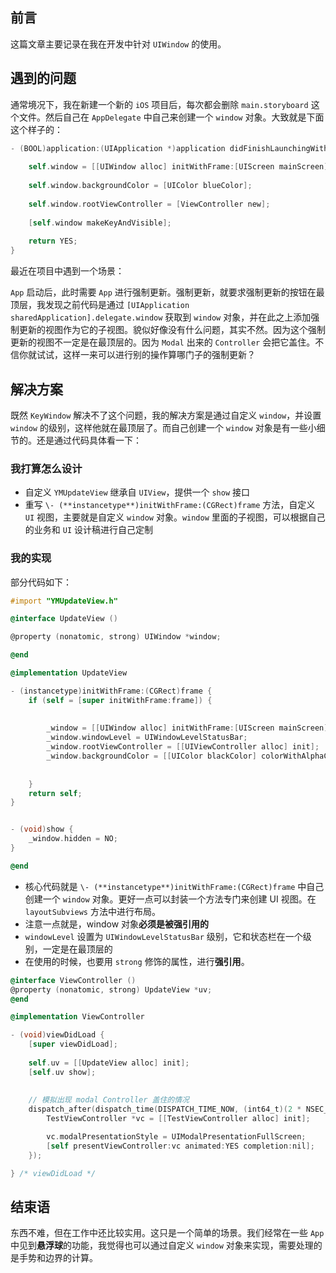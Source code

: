 ## 前言

这篇文章主要记录在我在开发中针对 `UIWindow` 的使用。

## 遇到的问题

通常境况下，我在新建一个新的 `iOS` 项目后，每次都会删除 `main.storyboard` 这个文件。然后自己在 `AppDelegate` 中自己来创建一个 `window` 对象。大致就是下面这个样子的：

```objective-c
- (BOOL)application:(UIApplication *)application didFinishLaunchingWithOptions:(NSDictionary *)launchOptions {
    
    self.window = [[UIWindow alloc] initWithFrame:[UIScreen mainScreen].bounds];
    
    self.window.backgroundColor = [UIColor blueColor];
    
    self.window.rootViewController = [ViewController new];
    
    [self.window makeKeyAndVisible];
    
    return YES;
}
```

最近在项目中遇到一个场景：

`App` 启动后，此时需要 `App` 进行强制更新。强制更新，就要求强制更新的按钮在最顶层，我发现之前代码是通过 `[UIApplication sharedApplication].delegate.window` 获取到 `window` 对象，并在此之上添加强制更新的视图作为它的子视图。貌似好像没有什么问题，其实不然。因为这个强制更新的视图不一定是在最顶层的。因为 `Modal` 出来的 `Controller` 会把它盖住。不信你就试试，这样一来可以进行别的操作算哪门子的强制更新？

## 解决方案

既然 `KeyWindow` 解决不了这个问题，我的解决方案是通过自定义 `window`，并设置 `window` 的级别，这样他就在最顶层了。而自己创建一个 `window` 对象是有一些小细节的。还是通过代码具体看一下：

### 我打算怎么设计

- 自定义 `YMUpdateView` 继承自 `UIView`，提供一个 `show` 接口
- 重写 `\- (**instancetype**)initWithFrame:(CGRect)frame` 方法，自定义 `UI` 视图，主要就是自定义 `window` 对象。`window` 里面的子视图，可以根据自己的业务和 `UI` 设计稿进行自己定制

### 我的实现

部分代码如下：

```objective-c
#import "YMUpdateView.h"

@interface UpdateView ()

@property (nonatomic, strong) UIWindow *window;

@end

@implementation UpdateView

- (instancetype)initWithFrame:(CGRect)frame {
    if (self = [super initWithFrame:frame]) {
        
        
        _window = [[UIWindow alloc] initWithFrame:[UIScreen mainScreen].bounds];
        _window.windowLevel = UIWindowLevelStatusBar;
        _window.rootViewController = [[UIViewController alloc] init];
        _window.backgroundColor = [[UIColor blackColor] colorWithAlphaComponent:0.6];
        
        
    }
    return self;
}


- (void)show {
    _window.hidden = NO;
}

@end

```

- 核心代码就是  `\- (**instancetype**)initWithFrame:(CGRect)frame` 中自己创建一个 `window` 对象。更好一点可以封装一个方法专门来创建 UI 视图。在 `layoutSubviews` 方法中进行布局。
- 注意一点就是，window 对象**必须是被强引用的**
- `windowLevel` 设置为 `UIWindowLevelStatusBar` 级别，它和状态栏在一个级别，一定是在最顶层的
- 在使用的时候，也要用 `strong` 修饰的属性，进行**强引用**。

```objective-c
@interface ViewController ()
@property (nonatomic, strong) UpdateView *uv;
@end

@implementation ViewController

- (void)viewDidLoad {
    [super viewDidLoad];
    
    self.uv = [[UpdateView alloc] init];
    [self.uv show];
    
    
    // 模拟出现 modal Controller 盖住的情况
    dispatch_after(dispatch_time(DISPATCH_TIME_NOW, (int64_t)(2 * NSEC_PER_SEC)), dispatch_get_main_queue(), ^{
        TestViewController *vc = [[TestViewController alloc] init];

        vc.modalPresentationStyle = UIModalPresentationFullScreen;
        [self presentViewController:vc animated:YES completion:nil];
    });

} /* viewDidLoad */
```

## 结束语

东西不难，但在工作中还比较实用。这只是一个简单的场景。我们经常在一些 `App` 中见到**悬浮球**的功能，我觉得也可以通过自定义 `window` 对象来实现，需要处理的是手势和边界的计算。

